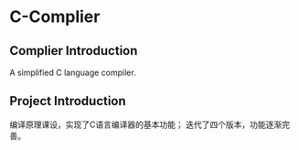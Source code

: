 # C-Complier

## Complier Introduction
A simplified C language compiler.

## Project Introduction
编译原理课设，实现了C语言编译器的基本功能；
迭代了四个版本，功能逐渐完善。


